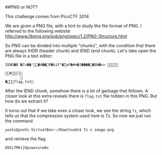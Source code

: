 ##PNG or NOT?

This challenge comes from PicoCTF 2014. 

We are given a PNG file, with a hint to study the file format of PNG. I referred to the following website http://www.libpng.org/pub/png/spec/1.2/PNG-Structure.html

So PNG can be divided into multiple "chunks", with the condition that there are always IHDR (header chunk) and IEND (end chunk). 
Let's take open the PNG file in a text editor:
```
IEND�B`�7z��'�d��P�kiF"�ƮwF�#m�]�����8W�v> 
                                                                               #]
       
�flag.txt

```
After the IEND chunk, somehow there is a lot of garbage that follows. A closer look at this extra reveals there is ```flag.txt``` file hidden in this PNG. But how do we extract it?

It turns out that if we take even a closer look, we see the string ```7z```, which tells us that the compression system used here is 7z. So now we just run the command
```
yoshi@yoshi-VirtualBox:~/Downloads$ 7z x image.png
``` 
and retrieve the flag
```
EKSi7MktjOpvwesurw0v
```
